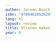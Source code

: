 ```yaml
---
author: Jeroen Bosch
isbn: '9789461052629'
lang: nl
layout: review
title: Straten maken
year: 0
---
```


